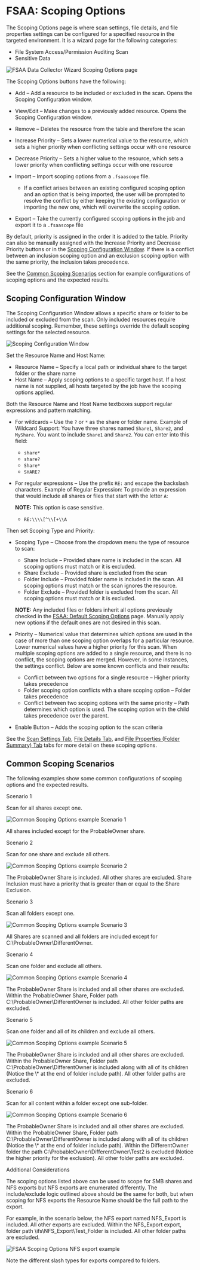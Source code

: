 # FSAA: Scoping Options

The Scoping Options page is where scan settings, file details, and file properties settings can be configured for a specified resource in the targeted environment. It is a wizard page for the following categories:

- File System Access/Permission Auditing Scan
- Sensitive Data

![FSAA Data Collector Wizard Scoping Options page](/img/product_docs/accessanalyzer/enterpriseauditor/admin/datacollector/fsaa/scopingoptions.webp)

The Scoping Options buttons have the following:

- Add – Add a resource to be included or excluded in the scan. Opens the Scoping Configuration window.
- View/Edit – Make changes to a previously added resource. Opens the Scoping Configuration window.
- Remove – Deletes the resource from the table and therefore the scan
- Increase Priority – Sets a lower numerical value to the resource, which sets a higher priority when conflicting settings occur with one resource
- Decrease Priority – Sets a higher value to the resource, which sets a lower priority when conflicting settings occur with one resource
- Import – Import scoping options from a ```.fsaascope``` file.

  - If a conflict arises between an existing configured scoping option and an option that is being imported, the user will be prompted to resolve the conflict by either keeping the existing configuration or importing the new one, which will overwrite the scoping option.
- Export – Take the currently configured scoping options in the job and export it to a ```.fsaascope``` file

By default, priority is assigned in the order it is added to the table. Priority can also be manually assigned with the Increase Priority and Decrease Priority buttons or in the [Scoping Configuration Window](#scoping-configuration-window). If there is a conflict between an inclusion scoping option and an exclusion scoping option with the same priority, the inclusion takes precedence.

See the [Common Scoping Scenarios](#common-scoping-scenarios) section for example configurations of scoping options and the expected results.

## Scoping Configuration Window

The Scoping Configuration Window allows a specific share or folder to be included or excluded from the scan. Only included resources require additional scoping. Remember, these settings override the default scoping settings for the selected resource.

![Scoping Configuration Window](/img/product_docs/accessanalyzer/enterpriseauditor/admin/datacollector/fsaa/scopingconfigurationwindow.webp)

Set the Resource Name and Host Name:

- Resource Name – Specify a local path or individual share to the target folder or the share name
- Host Name – Apply scoping options to a specific target host. If a host name is not supplied, all hosts targeted by the job have the scoping options applied.

Both the Resource Name and Host Name textboxes support regular expressions and pattern matching.

- For wildcards – Use the ```?``` or ```*``` as the share or folder name. Example of Wildcard Support: You have three shares named ```Share1```, ```Share2```, and ```MyShare```. You want to include ```Share1``` and ```Share2```. You can enter into this field:

  - ```share*```
  - ```share?```
  - ```Share*```
  - ```SHARE?```
- For regular expressions – Use the prefix ```RE:``` and escape the backslash characters. Example of Regular Expression: To provide an expression that would include all shares or files that start with the letter ```A```:

  __NOTE:__ This option is case sensitive.

  - ```RE:\\\\[^\\[+\\A```

Then set Scoping Type and Priority:

- Scoping Type – Choose from the dropdown menu the type of resource to scan:

  - Share Include – Provided share name is included in the scan. All scoping options must match or it is excluded.
  - Share Exclude – Provided share is excluded from the scan
  - Folder Include – Provided folder name is included in the scan. All scoping options must match or the scan ignores the resource.
  - Folder Exclude – Provided folder is excluded from the scan. All scoping options must match or it is excluded.

  __NOTE:__ Any included files or folders inherit all options previously checked in the [FSAA: Default Scoping Options](/docs/accessanalyzer/enterpriseauditor/admin/datacollector/fsaa/defaultscopingoptions.md) page. Manually apply new options if the default ones are not desired in this scan.

- Priority – Numerical value that determines which options are used in the case of more than one scoping option overlaps for a particular resource. Lower numerical values have a higher priority for this scan. When multiple scoping options are added to a single resource, and there is no conflict, the scoping options are merged. However, in some instances, the settings conflict. Below are some known conflicts and their results:
  - Conflict between two options for a single resource – Higher priority takes precedence
  - Folder scoping option conflicts with a share scoping option – Folder takes precedence
  - Conflict between two scoping options with the same priority – Path determines which option is used. The scoping option with the child takes precedence over the parent.
- Enable Button – Adds the scoping option to the scan criteria

See the [Scan Settings Tab](/docs/accessanalyzer/enterpriseauditor/admin/datacollector/fsaa/defaultscopingoptions/scansettings.md), [File Details Tab](/docs/accessanalyzer/enterpriseauditor/admin/datacollector/fsaa/defaultscopingoptions/filedetails.md), and [File Properties (Folder Summary) Tab](/docs/accessanalyzer/enterpriseauditor/admin/datacollector/fsaa/defaultscopingoptions/fileproperties.md) tabs for more detail on these scoping options.

## Common Scoping Scenarios

The following examples show some common configurations of scoping options and the expected results.

Scenario 1

Scan for all shares except one.

![Common Scoping Options example Scenario 1](/img/product_docs/accessanalyzer/enterpriseauditor/admin/datacollector/fsaa/commonscopingoptionsscenario1.webp)

All shares included except for the ProbableOwner share.

Scenario 2

Scan for one share and exclude all others.

![Common Scoping Options example Scenario 2](/img/product_docs/accessanalyzer/enterpriseauditor/admin/datacollector/fsaa/commonscopingoptionsscenario2.webp)

The ProbableOwner Share is included. All other shares are excluded. Share Inclusion must have a priority that is greater than or equal to the Share Exclusion.

Scenario 3

Scan all folders except one.

![Common Scoping Options example Scenario 3](/img/product_docs/accessanalyzer/enterpriseauditor/admin/datacollector/fsaa/commonscopingoptionsscenario3.webp)

All Shares are scanned and all folders are included except for C:\ProbableOwner\DifferentOwner.

Scenario 4

Scan one folder and exclude all others.

![Common Scoping Options example Scenario 4](/img/product_docs/accessanalyzer/enterpriseauditor/admin/datacollector/fsaa/commonscopingoptionsscenario4.webp)

The ProbableOwner Share is included and all other shares are excluded. Within the ProbableOwner Share, Folder path C:\ProbableOwner\DifferentOwner is included. All other folder paths are excluded.

Scenario 5

Scan one folder and all of its children and exclude all others.

![Common Scoping Options example Scenario 5](/img/product_docs/accessanalyzer/enterpriseauditor/admin/datacollector/fsaa/commonscopingoptionsscenario5.webp)

The ProbableOwner Share is included and all other shares are excluded. Within the ProbableOwner Share, Folder path C:\ProbableOwner\DifferentOwner is included along with all of its children (Notice the \\* at the end of folder include path). All other folder paths are excluded.

Scenario 6

Scan for all content within a folder except one sub-folder.

![Common Scoping Options example Scenario 6](/img/product_docs/accessanalyzer/enterpriseauditor/admin/datacollector/fsaa/commonscopingoptionsscenario6.webp)

The ProbableOwner Share is included and all other shares are excluded. Within the ProbableOwner Share, Folder path C:\ProbableOwner\DifferentOwner is included along with all of its children (Notice the \\* at the end of folder include path). Within the DifferentOwner folder the path C:\ProbableOwner\DifferentOwner\Test2 is excluded (Notice the higher priority for the exclusion). All other folder paths are excluded.

Additional Considerations

The scoping options listed above can be used to scope for SMB shares and NFS exports but NFS exports are enumerated differently. The include/exclude logic outlined above should be the same for both, but when scoping for NFS exports the Resource Name should be the full path to the export.

For example, in the scenario below, the NFS export named NFS\_Export is included. All other exports are excluded. Within the NFS\_Export export, folder path \ifs\NFS\_Export\Test\_Folder is included. All other folder paths are excluded.

![FSAA Scoping Options NFS export example](/img/product_docs/accessanalyzer/enterpriseauditor/admin/datacollector/fsaa/commonscopingoptionsnfsexports.webp)

Note the different slash types for exports compared to folders.
